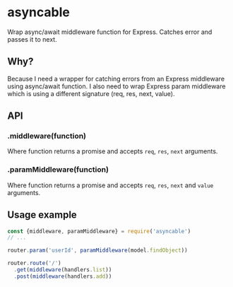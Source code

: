 # asyncable
Wrap async/await middleware function for Express. Catches error and passes it to next.

## Why?
Because I need a wrapper for catching errors from an Express middleware using async/await function. I also need to wrap Express param middleware which is using a different signature (req, res, next, value).

## API

### .middleware(function)

Where function returns a promise and accepts `req`, `res`, `next` arguments.

### .paramMiddleware(function)

Where function returns a promise and accepts `req`, `res`, `next` and `value` arguments.

## Usage example

```js
const {middleware, paramMiddleware} = require('asyncable')
// ...

router.param('userId', paramMiddleware(model.findObject))

router.route('/')
  .get(middleware(handlers.list))
  .post(middleware(handlers.add))
```
